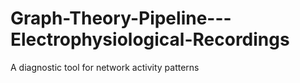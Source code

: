 # Graph-Theory-Pipeline---Electrophysiological-Recordings
A diagnostic tool for network activity patterns
